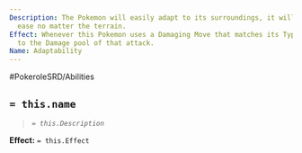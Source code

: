 ```yaml
---
Description: The Pokemon will easily adapt to its surroundings, it will travel with
  ease no matter the terrain.
Effect: Whenever this Pokemon uses a Damaging Move that matches its Type, add 1 Dice
  to the Damage pool of that attack.
Name: Adaptability
---
```


#PokeroleSRD/Abilities

## `= this.name`

> *`= this.Description`*

**Effect:** `= this.Effect`